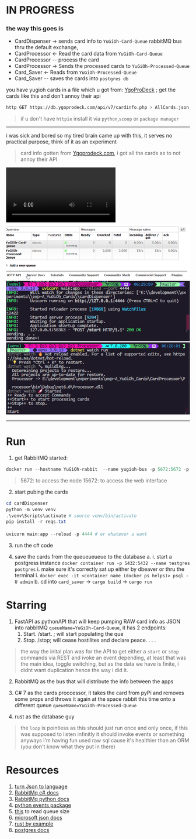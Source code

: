 
# IN PROGRESS

### the way this goes is

- CardDispenser -> sends card info to `YuGiOh-Card-Queue` rabbitMQ bus thru the default exchange,
- CardProcessor <- Read the card data from `YuGiOh-Card-Queue`
- CardProcessor -- process the card
- CardProcessor -> Sends the processed cards to `YuGiOh-Processed-Queue`
- Card_Saver    <- Reads from `YuGiOh-Processed-Queue`
- Card_Saver    -- saves the cards into `postgres db`  

you have yugioh cards in a file which u got from: [YgoProDeck](https://db.ygoprodeck.com/) ; get the cards like this and don't annoy their api

```bash
http GET https://db.ygoprodeck.com/api/v7/cardinfo.php > AllCards.json
```

> if u don't have `httpie` install it via `python`,`scoop` or `package manager`

---
<p> i was sick and bored so my tired brain came up with this, it serves no practical purpose, think of it as an experiment  </p>

>
> card info gotten from [Ygoprodeck.com](https://db.ygoprodeck.com/api/v7/cardinfo.php), i got all the cards as to not annoy their API

![](./static/Exp-1.showcase.mkv)
![](./static/Queue_status_read-write.png)
![](./static/pyApi.png)
![](./static/c%23Worker.png)

---

# Run

1. get RabbitMQ started:

```powershell
docker run --hostname YuGiOh-rabbit  --name yugioh-bus -p 5672:5672 -p 15672:15672 rabbitmq:3-management
```

> 5672: to access the node
> 15672: to access the web interface

2. start pubing the cards

```powershell
cd cardDispenser
python -m venv venv
.\venv\Scripts\activate # source venv/bin/activate
pip install -r reqs.txt

uvicorn main:app --reload -p 4444 # or whatever u want
```

3. run the c# code

4. save the cards from the queueueueue to the database
    a.
        i. start a postgress instance `docker container run -p 5432:5432 --name testgres postgres`
        i. make sure it's correctly sat up either by dbeaver or thru the terminal
        i. `docker exec -it <container name (docker ps helps)> psql -U admin`
    b.
        cd into `card_saver` -> `cargo build` -> `cargo run`

# Starring

1. FastAPI as pythonAPI that will keep pumping RAW card info as JSON into rabbitMQ `queueName=YuGiOh-Card-Queue`, it has 2 endpoints:
    1. Start. /start. ; will start populating the que
    2. Stop. /stop; will cease hostilites and declare peace. . . .

> the way the inital plan was for the API to get either a `start` or `stop` commands via REST and ivoke an event depending, at least that was the main idea, toggle switching, but as the data we have is finite, i didnt want duplication hence the way i did it.

2. RabbitMQ as the bus that will distribute the info between the apps

3. C# 7 as the cards proccessor, it takes the card from pyPi and removes some props and throws it again at the space rabbit this time onto a different queue `queueName=YuGiOh-Processed-Queue`

4. rust as the database guy

> the `loop` is pointless as this should just run once and only once, if this was supposed to listen infinitly it should invoke events or something anyways i'm having fun
> used raw sql cause it's healthier than an ORM (you don't know what they put in there)

# Resources

1. [turn Json to language](https://json2csharp.com/)
1. [RabbitMq c# docs](https://www.rabbitmq.com/tutorials/tutorial-one-dotnet.html)
1. [RabbitMq python docs](https://www.rabbitmq.com/tutorials/tutorial-three-python.html)
1. [python events package](https://pypi.org/project/Events/)
1. [this](https://stackoverflow.com/questions/47290108/how-to-open-rabbitmq-in-browser-using-docker-container) to read queue size
1. [microsoft json docs](https://learn.microsoft.com/en-us/dotnet/standard/serialization/system-text-json/how-to?pivots=dotnet-8-0)
1. [rust by example](https://doc.rust-lang.org/rust-by-example/)
1. [postgres docs](https://www.postgresql.org/docs/8.3/tutorial-transactions.html)
